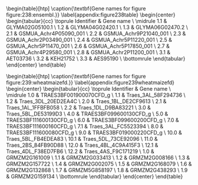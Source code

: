 
\begin{table}[htp]
\caption{\textbf{Gene names for figure figure:238:ensembl.}}
\label{appendix:figure238table}
\begin{center}
\begin{tabular}{cc}
\toprule
Identifier & Gene name \\
\midrule
1.1 & GLYMA02G05100.1       \\
1.2 & GLYMA04G02420.1       \\
1.3 & GLYMA06G02470.2       \\
2.1 & GSMUA\_Achr4P05090\_001 \\
2.2 & GSMUA\_Achr9P21040\_001 \\
2.3 & GSMUA\_Achr2P03490\_001 \\
2.4 & GSMUA\_Achr5P11220\_001 \\
2.5 & GSMUA\_Achr5P11470\_001 \\
2.6 & GSMUA\_Achr5P17850\_001 \\
2.7 & GSMUA\_Achr4P29580\_001 \\
2.8 & GSMUA\_Achr2P11200\_001 \\
3.1 & AET03736              \\
3.2 & KEH21752              \\
3.3 & AES95190              \\
\bottomrule
\end{tabular}
\end{center}
\end{table}

\begin{table}[htp]
\caption{\textbf{Gene names for figure figure:239:wheatmaizefd.}}
\label{appendix:figure239wheatmaizefd}
\begin{center}
\begin{tabular}{cc}
\toprule
Identifier & Gene name \\
\midrule
1.0  & TRAES3BF001900070CFD\_g \\
1.1  & Traes\_3AL\_58F294736    \\
1.2  & Traes\_3DL\_20ED2EA4C    \\
2.0  & Traes\_1BL\_DE2CF9613    \\
2.1  & Traes\_1AL\_1FFBFB058    \\
2.2  & Traes\_1DL\_D9BA83221    \\
3.0  & Traes\_5BL\_DE53199D3    \\
4.0  & TRAES3BF099600130CFD\_g \\
5.0  & TRAES3BF111600130CFD\_g \\
6.0  & TRAES3BF099600200CFD\_g \\
7.0  & TRAES3BF111600160CFD\_g \\
7.1  & Traes\_3AL\_FC5523394    \\
8.0  & TRAES3BF111600080CFD\_g \\
9.0  & TRAES3BF019000220CFD\_g \\
10.0 & Traes\_5BL\_FB4EDEA83    \\ 
10.1 & Traes\_5DL\_73CE92096    \\ 
11.0 & Traes\_2BS\_84FB90D88    \\ 
12.0 & Traes\_4BL\_4C9A415F3    \\ 
12.1 & Traes\_4DL\_F38ED7FB6    \\ 
12.2 & Traes\_4AS\_F9C171219    \\ 
1.0  & GRMZM2G161009          \\
1.1  & GRMZM2G033413          \\
1.2  & GRMZM2G008166          \\
1.3  & GRMZM2G157722          \\
1.4  & GRMZM2G002075          \\
1.5  & GRMZM2G168079          \\
1.6  & GRMZM2G132868          \\
1.7  & GRMZM5G858197          \\
1.8  & GRMZM2G438293          \\
1.9  & GRMZM2G159134          \\
\bottomrule
\end{tabular}
\end{center}
\end{table}


